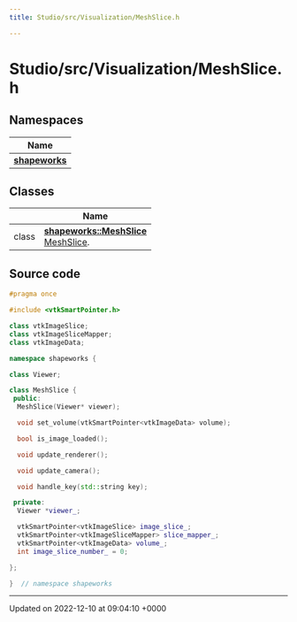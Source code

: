 ```yaml
---
title: Studio/src/Visualization/MeshSlice.h

---
```


# Studio/src/Visualization/MeshSlice.h



## Namespaces

| Name           |
| -------------- |
| **[shapeworks](../Namespaces/namespaceshapeworks.md)**  |

## Classes

|                | Name           |
| -------------- | -------------- |
| class | **[shapeworks::MeshSlice](../Classes/classshapeworks_1_1MeshSlice.md)** <br>[MeshSlice]().  |




## Source code

```cpp
#pragma once

#include <vtkSmartPointer.h>

class vtkImageSlice;
class vtkImageSliceMapper;
class vtkImageData;

namespace shapeworks {

class Viewer;

class MeshSlice {
 public:
  MeshSlice(Viewer* viewer);

  void set_volume(vtkSmartPointer<vtkImageData> volume);

  bool is_image_loaded();

  void update_renderer();

  void update_camera();

  void handle_key(std::string key);

 private:
  Viewer *viewer_;

  vtkSmartPointer<vtkImageSlice> image_slice_;
  vtkSmartPointer<vtkImageSliceMapper> slice_mapper_;
  vtkSmartPointer<vtkImageData> volume_;
  int image_slice_number_ = 0;

};

}  // namespace shapeworks
```


-------------------------------

Updated on 2022-12-10 at 09:04:10 +0000
